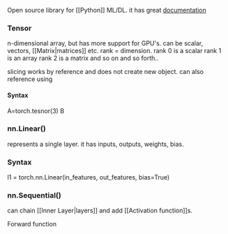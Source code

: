
Open source library for [[Python]] ML/DL. it has great [documentation](https://docs.pytorch.org/docs/stable/index.html) 

### Tensor
n-dimensional array, but has more support for GPU's. can be scalar, vectors, [[Matrix|matrices]] etc.
rank = dimension.
rank 0 is a scalar
rank 1 is an array
rank 2 is a matrix
and so on and so forth..

slicing works by reference and does not create new object.
can also reference using 

#### Syntax
A=torch.tesnor(3)
B

###  nn.Linear()
represents a single layer. it has inputs, outputs, weights, bias.

### Syntax
l1 = torch.nn.Linear(in_features, out_features, bias=True)

### nn.Sequential()
can chain [[Inner Layer|layers]] and add [[Activation function]]s.

Forward function